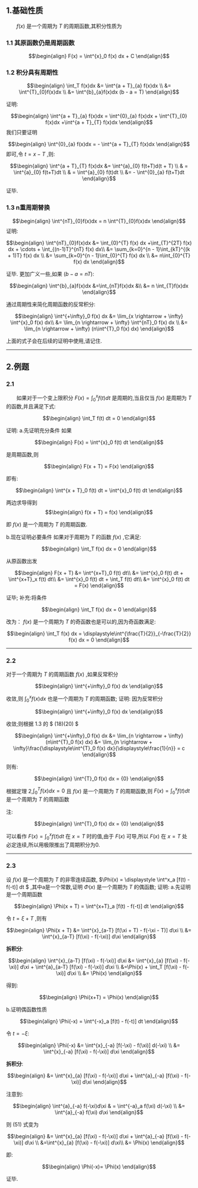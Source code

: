 ## 1.基础性质
&emsp;&emsp;$f(x)$ 是一个周期为 $T$ 的周期函数,其积分性质为
### 1.1 其原函数仍是周期函数

$$\begin{align}
    F(x) = \int^{x}_0 f(x) dx + C
\end{align}$$
### 1.2 积分具有周期性

$$\begin{align}
    \int_T f(x)dx  &= \int^{a + T}_{a} f(x)dx \\
    &= \int^{T}_{0}f(x)dx \\
    &= \int^{b}_{a}f(x)dx (b - a = T)
\end{align}$$

证明:

$$\begin{align}
    \int^{a + T}_{a} f(x)dx = \int^{0}_{a} f(x)dx + \int^{T}_{0} f(x)dx +\int^{a + T}_{T} f(x)dx
\end{align}$$
我们只要证明

$$\begin{align}
    \int^{0}_{a} f(x)dx = - \int^{a + T}_{T} f(x)dx
\end{align}$$
即可,令 $t = x - T$ ,则:

$$\begin{align}
    \int^{a + T}_{T} f(x)dx &= \int^{a}_{0} f(t+T)d(t + T) \\
    & = \int^{a}_{0} f(t+T)dt \\
    & =  \int^{a}_{0} f(t)dt \\
    &= - \int^{0}_{a} f(t+T)dt
\end{align}$$

证毕.
### 1.3 n重周期替换

$$\begin{align}
    \int^{nT}_{0}f(x)dx = n \int^{T}_{0}f(x)dx
\end{align}$$
证明:

$$\begin{align}
    \int^{nT}_{0}f(x)dx &= \int_{0}^{T} f(x) dx +\int_{T}^{2T} f(x) dx + \cdots + \int_{(n-1)T}^{nT} f(x) dx\\
    &= \sum_{k=0}^{n - 1}\int_{kT}^{(k + 1)T} f(x) dx \\
    &= \sum_{k=0}^{n - 1}\int_{0}^{T} f(x) dx \\
    &= n\int_{0}^{T} f(x) dx
\end{align}$$

证毕.
更加广义一些,如果 $(b - a = nT)$:

$$\begin{align}
    \int^{b}_{a}f(x)dx &=\int_{nT}f(x)dx &\\
    &= n \int_{T}f(x)dx
\end{align}$$

通过周期性来简化周期函数的反常积分:

$$\begin{align}
    \int^{+\infty}_0 f(x) dx  &= \lim_{x \rightarrow + \infty} \int^{x}_0 f(x) dx\\
    &= \lim_{n \rightarrow + \infty} \int^{nT}_0 f(x) dx \\
    &= \lim_{n \rightarrow + \infty} (n\int^{T}_0 f(x) dx)
\end{align}$$

上面的式子会在后续的证明中使用,请记住.

---
## 2.例题
### 2.1
&emsp;&emsp;如果对于一个变上限积分 $F(x) = \displaystyle\int^{x}_0 f(t) dt$ 是周期的,当且仅当 $f(x)$ 是周期为 $T$的函数,并且满足下式:

$$\begin{align}
    \int_T f(t) dt = 0
\end{align}$$

证明:
a.先证明充分条件
如果 

$$\begin{align}
    F(x) = \int^{x}_0 f(t) dt
\end{align}$$

是周期函数,则

$$\begin{align}
    F(x + T) = F(x)
\end{align}$$

即有:

$$\begin{align}
    \int^{x + T}_0 f(t) dt = \int^{x}_0 f(t) dt
\end{align}$$

两边求导得到
$$\begin{align}
    f(x + T) = f(x)
\end{align}$$


即 $f(x)$ 是一个周期为 $T$ 的周期函数.

b.现在证明必要条件
如果对于周期为 $T$ 的函数 $f(x)$ ,它满足:

$$\begin{align}
    \int_T f(x) dx = 0
\end{align}$$

从原函数出发

$$\begin{align}
    F(x + T) &= \int^{x+T}_0 f(t) dt\\
    &= \int^{x}_0 f(t) dt + \int^{x+T}_x f(t) dt\\
    &= \int^{x}_0 f(t) dt + \int_T f(t) dt\\
    &= \int^{x}_0 f(t) dt = F(x)
\end{align}$$

证毕;
补充:将条件

$$\begin{align}
    \int_T f(x) dx = 0
\end{align}$$

改为： $f(x)$ 是一个周期为 $T$ 的奇函数也是可以的,因为奇函数满足:

$$\begin{align}
    \int_T f(x) dx = \displaystyle\int^{\frac{T}{2}}_{-\frac{T}{2}} f(x) dx  = 0
\end{align}$$

---
### 2.2
对于一个周期为 $T$ 的周期函数 $f(x)$ ,如果反常积分

$$\begin{align}
     \int^{+\infty}_0 f(x) dx
\end{align}$$

收敛,则 $\displaystyle\int^{x}_0 f(x) dx$ 也是一个周期为 $T$ 的周期函数;
证明:
因为反常积分

$$\begin{align}
     \int^{+\infty}_0 f(x) dx
\end{align}$$

收敛;则根据 $1.3$ 的 $ (18)(20) $

$$\begin{align}
     \int^{+\infty}_0 f(x) dx &= \lim_{n \rightarrow + \infty} (n\int^{T}_0 f(x) dx)
     &= \lim_{n \rightarrow + \infty}\frac{\displaystyle\int^{T}_0 f(x) dx}{\displaystyle\frac{1}{n}} = c
\end{align}$$

则有:

$$\begin{align}
    \int^{T}_0 f(x) dx  = {0}
\end{align}$$

根据定理 $2$,$\displaystyle\int^{T}_0 f(x) dx  = {0}$ 且 $f(x)$ 是一个周期为 $T$ 的周期函数,则 $F(x) = \displaystyle \int^{x}_0 f(t) dt$ 是一个周期为 $T$ 的周期函数

注:

$$\begin{align}
    \int^{T}_0 f(x) dx  = {0}
\end{align}$$

可以看作 $F(x) = \displaystyle \int^{x}_0 f(t) dt$ 在 $x = T$ 时的值,由于 $F(x)$ 可导,所以 $F(x)$ 在 $x=T$ 处必定连续,所以用极限推出了周期积分为0.


---
### 2.3
设 $f(x)$ 是一个周期为 $T$ 的非零连续函数, $\Phi(x) = \displaystyle \int^x_a [f(t) - f(-t)] dt $ ,其中a是一个常数,证明 $\Phi(x)$ 是一个周期为 $T$ 的偶函数;
证明:
a.先证明是一个周期函数

$$\begin{align}
    \Phi(x + T) = \int^{x+T}_a [f(t) - f(-t)] dt
\end{align}$$

令 $t = \xi +T$ ,则有

$$\begin{align}
    \Phi(x + T) &= \int^{x}_{a-T} [f(\xi + T) - f(-\xi - T)] d\xi \\
    &= \int^{x}_{a-T} [f(\xi) - f(-\xi)] d\xi
\end{align}$$

**拆积分**:

$$\begin{align}
    \int^{x}_{a-T} [f(\xi) - f(-\xi)] d\xi &= \int^{x}_{a} [f(\xi) - f(-\xi)] d\xi + \int^{a}_{a-T} [f(\xi) - f(-\xi)] d\xi \\
    &=\Phi(x) + \int_T [f(\xi) - f(-\xi)] d\xi \\
    &= \Phi(x)
\end{align}$$

得到:

$$\begin{align}
    \Phi(x+T) = \Phi(x)
\end{align}$$

b.证明偶函数性质

$$\begin{align}
    \Phi(-x) = \int^{-x}_a [f(t) - f(-t)] dt
\end{align}$$

令 $t = -\xi$:

$$\begin{align}
    \Phi(-x) &= \int^{x}_{-a} [f(-\xi) - f(\xi)] d(-\xi) \\
    &= \int^{x}_{-a} [f(\xi) - f(-\xi)] d\xi
\end{align}$$

**拆积分**:

$$\begin{align}
    &= \int^{x}_{a} [f(\xi) - f(-\xi)] d\xi + \int^{a}_{-a} [f(\xi) - f(-\xi)] d\xi 
\end{align}$$

注意到:

$$\begin{align}
    \int^{a}_{-a} f(-\xi)d\xi & = \int^{-a}_a f(\xi) d(-\xi) \\
    &= \int^{a}_{-a} f(\xi) d\xi
\end{align}$$

则 $(51)$ 式变为

$$\begin{align}
    &= \int^{x}_{a} [f(\xi) - f(-\xi)] d\xi + \int^{a}_{-a} [f(\xi) - f(-\xi)] d\xi \\
    &=\int^{x}_{a} [f(\xi) - f(-\xi)] d\xi\\
    &= \Phi(x)
\end{align}$$

即:

$$\begin{align}
    \Phi(-x)= \Phi(x)
\end{align}$$

证毕.
